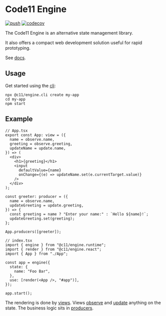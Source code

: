 # Code11 Engine

[![push](https://github.com/code11/engine/workflows/CI/badge.svg?branch=master&event=push)](https://github.com/code11/engine/actions)
[![codecov](https://codecov.io/gh/code11/engine/branch/master/graph/badge.svg?token=K3UZLXWOEK)](https://codecov.io/gh/code11/engine)

The Code11 Engine is an alternative state management library.

It also offers a compact web development solution useful for rapid prototyping.

See [docs](https://code11.github.io/engine/docs/).

## Usage

Get started using the [cli](https://code11.github.io/engine/docs/cli):

```
npx @c11/engine.cli create my-app
cd my-app
npm start
```

## Example

```tsx
// App.tsx
export const App: view = ({
  name = observe.name,
  greeting = observe.greeting,
  updateName = update.name,
}) => (
  <div>
    <h1>{greeting}</h1>
    <input
      defaultValue={name}
      onChange={(e) => updateName.set(e.currentTarget.value)}
    />
  </div>
);

const greeter: producer = ({
  name = observe.name,
  updateGreeting = update.greeting,
}) => {
  const greeting = name ? "Enter your name:" : `Hello ${name}!`;
  updateGreeting.set(greeting);
};

App.producers([greeter]);
```

```tsx
// index.tsx
import { engine } from "@c11/engine.runtime";
import { render } from "@c11/engine.react";
import { App } from "./App";

const app = engine({
  state: {
    name: "Foo Bar",
  },
  use: [render(<App />, "#app")],
});

app.start();
```

The rendering is done by [views](https://code11.github.io/engine/docs/api/view). Views [observe](https://code11.github.io/engine/docs/api/observe)
and [update](https://code11.github.io/engine/docs/api/update) anything on the
state. The business logic sits in
[producers](https://code11.github.io/engine/docs/api/producer).
